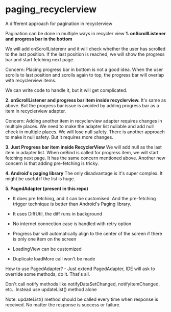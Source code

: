 

# paging_recyclerview
A different approach for pagination in recyclerview

Pagination can be done in multiple ways in recycler view
**1. onScrollListener and progress bar in the bottom**

We will add onScrollListerenr and it will check whether the user has scrolled to the last position.
  If the last position is reached, we will show the progress bar and start fetching next page.

  Concern: 
Placing progress bar in bottom is not a good idea. When the user scrolls to last position and scrolls again to top, the progress bar will overlap with recyclerview items. 

We can write code to handle it, but it will get complicated.


**2. onScrollListener and progress bar item inside recyclerview.**
It's same as above. But the progress bar issue is avoided by adding progress bar as a item in recyclerview adapter.

Concern: 
Adding another item in recyclerview adapter requires changes in multiple places. We need to make the adapter list nullable and add null check in multiple places. We will lose null safety. 
There is another approach to make it null safety. But it requires more changes.

**3. Just Progress bar item inside RecyclerView**
We will add null as the last item in adapter list. When onBind is called for progress item, we will start fetching next page.
It has the same concern mentioned above. Another new concern is that adding pre-fetching is tricky.

**4. Android's paging library**
The only disadvantage is it's super complex. It might be useful if the list is huge.

**5. PagedAdapter (present in this repo)**

 - It does pre fetching, and it can be customised. And the pre-fetching trigger technique is better than Android's Paging library.
 - It uses DiffUtil, the diff runs in background
   
 - No internet connection case is handled with retry option
   
 - Progress bar will automatically align to the center of the screen if there is only one item on the screen
   
 - LoadingView can be customized
   
 - Duplicate loadMore call won't be made
   
How to use PagedAdapter? - Just extend PagedAdapter, IDE will ask to override some methods, do it. That's all.
   
Don't call notify methods like notifyDataSetChanged, notifyItemChanged, etc.. Instead use updateList() method alone

Note: updateList() method should be called every time when response is received. No matter the response is success or failure.

